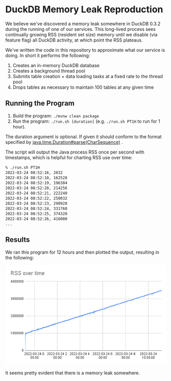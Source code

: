 # DuckDB Memory Leak Reproduction

We believe we've discovered a memory leak somewhere in DuckDB 0.3.2 during the running of one of our services. This
long-lived process sees continually growing RSS (resident set size) memory until we disable (via feature flag) all
DuckDB activity, at which point the RSS plateaus.

We've written the code in this repository to approximate what our service is doing. In short it performs the following:

1. Creates an in-memory DuckDB database
2. Creates a background thread pool
3. Submits table creation + data loading tasks at a fixed rate to the thread pool
4. Drops tables as necessary to maintain 100 tables at any given time

## Running the Program

1. Build the program: `./mvnw clean package`
2. Run the program: `./run.sh [duration]` (e.g. `./run.sh PT1H` to run for 1 hour).

The duration argument is optional. If given it should conform to the format specified by
[java.time.Duration#parse(CharSequence)](https://docs.oracle.com/javase/8/docs/api/java/time/Duration.html#parse-java.lang.CharSequence-)
.

The script will output the Java process RSS once per second with timestamps, which is helpful for charting RSS use over
time:

```
% ./run.sh PT1H
2022-03-24 08:52:16, 2032
2022-03-24 08:52:18, 162528
2022-03-24 08:52:19, 196304
2022-03-24 08:52:20, 214256
2022-03-24 08:52:21, 222240
2022-03-24 08:52:22, 250032
2022-03-24 08:52:23, 290928
2022-03-24 08:52:24, 331760
2022-03-24 08:52:25, 374320
2022-03-24 08:52:26, 416000
...
```

## Results

We ran this program for 12 hours and then plotted the output, resulting in the following: 

![12 hour run results](results.png)

It seems pretty evident that there is a memory leak somewhere.
